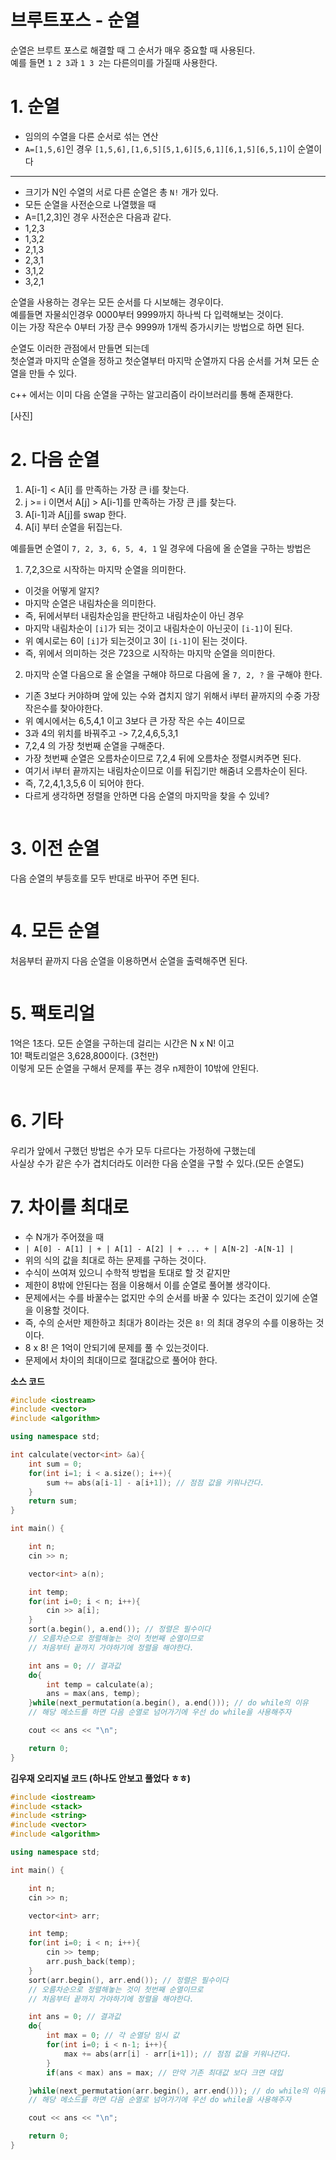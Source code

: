브루트포스 - 순열
=======================  
순열은 브루트 포스로 해결할 때 그 순서가 매우 중요할 때 사용된다.  
예를 들면 ```1 2 3```과 ```1 3 2```는 다른의미를 가질때 사용한다.   
   
# 1. 순열  
* 임의의 수열을 다른 순서로 섞는 연산   
* ```A=[1,5,6]```인 경우 ```[1,5,6],[1,6,5][5,1,6][5,6,1][6,1,5][6,5,1]```이 순열이다
___
* 크기가 N인 수열의 서로 다른 순열은 총 ```N!``` 개가 있다.
* 모든 순열을 사전순으로 나열했을 때  
* A=[1,2,3]인 경우 사전순은 다음과 같다.
* 1,2,3
* 1,3,2
* 2,1,3
* 2,3,1
* 3,1,2
* 3,2,1
  
순열을 사용하는 경우는 모든 순서를 다 시보해는 경우이다.  
예를들면 자물쇠인경우 0000부터 9999까지 하나씩 다 입력해보는 것이다.   
이는 가장 작은수 0부터 가장 큰수 9999까 1개씩 증가시키는 방법으로 하면 된다.  
      
순열도 이러한 관점에서 만들면 되는데      
첫순열과 마지막 순열을 정하고 첫순열부터 마지막 순열까지 다음 순서를 거쳐 모든 순열을 만들 수 있다.       
  
c++ 에서는 이미 다음 순열을 구하는 알고리즘이 라이브러리를 통해 존재한다.  
  
[사진]  
  
# 2. 다음 순열  
1. A[i-1] < A[i] 를 만족하는 가장 큰 i를 찾는다.  
2. j >= i 이면서 A[j] > A[i-1]를 만족하는 가장 큰 j를 찾는다.  
3. A[i-1]과 A[j]를 swap 한다.  
4. A[i] 부터 순열을 뒤집는다.

예를들면 순열이 ```7, 2, 3, 6, 5, 4, 1``` 일 경우에 다음에 올 순열을 구하는 방법은 
1. 7,2,3으로 시작하는 마지막 순열을 의미한다.  
  * 이것을 어떻게 알지?
  * 마지막 순열은 내림차순을 의미한다. 
  * 즉, 뒤에서부터 내림차순임을 판단하고 내림차순이 아닌 경우 
  * 마지막 내림차순이 ```[i]```가 되는 것이고 내림차순이 아닌곳이 ```[i-1]```이 된다.
  * 위 예시로는 6이 ```[i]```가 되는것이고 3이 ```[i-1]```이 된는 것이다.
  * 즉, 위에서 의미하는 것은 723으로 시작하는 마지막 순열을 의미한다.  
2. 마지막 순열 다음으로 올 순열을 구해야 하므로 다음에 올 ```7, 2, ?``` 을 구해야 한다.
  * 기존 3보다 커야하며 앞에 있는 수와 겹치지 않기 위해서 i부터 끝까지의 수중 가장 작은수를 찾아야한다.  
  * 위 예시에서는 6,5,4,1 이고 3보다 큰 가장 작은 수는 4이므로  
  * 3과 4의 위치를 바꿔주고 -> 7,2,4,6,5,3,1  
  * 7,2,4 의 가장 첫번째 순열을 구해준다.  
  * 가장 첫번째 순열은 오름차순이므로 7,2,4 뒤에 오름차순 정렬시켜주면 된다.
  * 여기서 i부터 끝까지는 내림차순이므로 이를 뒤집기만 해줌녀 오름차순이 된다.  
  * 즉, 7,2,4,1,3,5,6 이 되어야 한다.     
  * 다르게 생각하면 정렬을 안하면 다음 순열의 마지막을 찾을 수 있네?  
   
```c++

```
# 3. 이전 순열  
다음 순열의 부등호를 모두 반대로 바꾸어 주면 된다.
   
```c++
```
# 4. 모든 순열   
처음부터 끝까지 다음 순열을 이용하면서 순열을 출력해주면 된다.   

```c++
```
   
# 5. 팩토리얼   
1억은 1초다. 모든 순열을 구하는데 걸리는 시간은 N x N! 이고  
10! 팩토리얼은 3,628,800이다. (3천만)  
이렇게 모든 순열을 구해서 문제를 푸는 경우 n제한이 10밖에 안된다.   
```c++
```

# 6. 기타  
우리가 앞에서 구했던 방법은 수가 모두 다르다는 가정하에 구했는데        
사실상 수가 같은 수가 겹치더라도 이러한 다음 순열을 구할 수 있다.(모든 순열도)   

# 7. 차이를 최대로 
* 수 N개가 주어졌을 때 
* ```| A[0] - A[1] | + | A[1] - A[2] | + ... + | A[N-2] -A[N-1] |```
* 위의 식의 값을 최대로 하는 문제를 구하는 것이다.  
* 수식이 쓰여져 있으니 수학적 방법을 토대로 할 것 같지만 
* 제한이 8밖에 안된다는 점을 이용해서 이를 순열로 풀어볼 생각이다.
* 문제에서는 수를 바꿀수는 없지만  수의 순서를 바꿀 수 있다는 조건이 있기에 순열을 이용할 것이다.  
* 즉, 수의 순서만 제한하고 최대가 8이라는 것은 ```8!``` 의 최대 경우의 수를 이용하는 것이다.
* 8 x 8! 은 1억이 안되기에 문제를 풀 수 있는것이다.  
* 문제에서 차이의 최대이므로 절대값으로 풀어야 한다.  

**소스 코드**
```c++
#include <iostream>
#include <vector>
#include <algorithm>

using namespace std;

int calculate(vector<int> &a){
	int sum = 0;
	for(int i=1; i < a.size(); i++){
		sum += abs(a[i-1] - a[i+1]); // 점점 값을 키워나간다.  
	}
	return sum;
}

int main() {

	int n;
	cin >> n;

	vector<int> a(n);

	int temp;
	for(int i=0; i < n; i++){
		cin >> a[i];
	}
	sort(a.begin(), a.end()); // 정렬은 필수이다  
	// 오름차순으로 정렬해놓는 것이 첫번째 순열이므로     
	// 처음부터 끝까지 가야하기에 정렬을 해야한다.   

	int ans = 0; // 결과값 
	do{
		int temp = calculate(a);
		ans = max(ans, temp);
	}while(next_permutation(a.begin(), a.end())); // do while의 이유
	// 해당 메소드를 하면 다음 순열로 넘어가기에 우선 do while을 사용해주자

	cout << ans << "\n";

	return 0;
}
```

**김우재 오리지널 코드 (하나도 안보고 풀었다 ㅎㅎ)**
```c++
#include <iostream>
#include <stack>
#include <string>
#include <vector>
#include <algorithm>

using namespace std;

int main() {

	int n;
	cin >> n;

	vector<int> arr;

	int temp;
	for(int i=0; i < n; i++){
		cin >> temp;
		arr.push_back(temp);
	}
	sort(arr.begin(), arr.end()); // 정렬은 필수이다  
	// 오름차순으로 정렬해놓는 것이 첫번째 순열이므로     
	// 처음부터 끝까지 가야하기에 정렬을 해야한다.   

	int ans = 0; // 결과값 
	do{
		int max = 0; // 각 순열당 임시 값 
		for(int i=0; i < n-1; i++){
			max += abs(arr[i] - arr[i+1]); // 점점 값을 키워나간다.  
		}
		if(ans < max) ans = max; // 만약 기존 최대값 보다 크면 대입  

	}while(next_permutation(arr.begin(), arr.end())); // do while의 이유
	// 해당 메소드를 하면 다음 순열로 넘어가기에 우선 do while을 사용해주자

	cout << ans << "\n";

	return 0;
}
```
